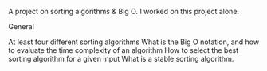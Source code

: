A project on sorting algorithms & Big O. I worked on this project alone.

General

At least four different sorting algorithms
What is the Big O notation, and how to evaluate the time complexity of an algorithm
How to select the best sorting algorithm for a given input
What is a stable sorting algorithm.
